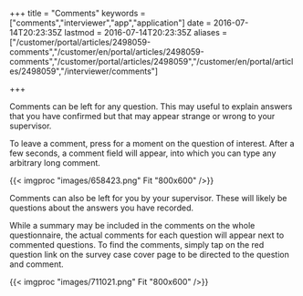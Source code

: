 ﻿+++
title = "Comments"
keywords = ["comments","interviewer","app","application"]
date = 2016-07-14T20:23:35Z
lastmod = 2016-07-14T20:23:35Z
aliases = ["/customer/portal/articles/2498059-comments","/customer/en/portal/articles/2498059-comments","/customer/portal/articles/2498059","/customer/en/portal/articles/2498059","/interviewer/comments"]

+++

Comments can be left for any question. This may useful to explain
answers that you have confirmed but that may appear strange or wrong to
your supervisor.  
  
To leave a comment, press for a moment on the question of interest.
After a few seconds, a comment field will appear, into which you can
type any arbitrary long comment.  
  
{{< imgproc "images/658423.png" Fit "800x600" />}}  
  
  
Comments can also be left for you by your supervisor. These will likely
be questions about the answers you have recorded.  
  
While a summary may be included in the comments on the whole
questionnaire, the actual comments for each question will appear next to
commented questions. To find the comments, simply tap on the red
question link on the survey case cover page to be directed to the
question and comment.  
  
{{< imgproc "images/711021.png" Fit "800x600" />}}
